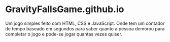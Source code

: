 # GravityFallsGame.github.io
Um jogo simples feito com HTML, CSS e JavaScript. Onde tem um contador de tempo baseado em segundos para saber quanto a pessoa demorou para completar o jogo e pode-se jogar quantas vezes quiser.

